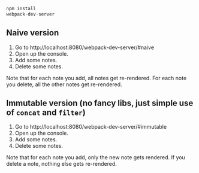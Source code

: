 ```js
npm install
webpack-dev-server
```

## Naive version

1. Go to http://localhost:8080/webpack-dev-server/#naive
2. Open up the console.
3. Add some notes.
4. Delete some notes.

Note that for each note you add, all notes get re-rendered. For each note
you delete, all the other notes get re-rendered.

## Immutable version (no fancy libs, just simple use of `concat` and `filter`)

1. Go to http://localhost:8080/webpack-dev-server/#immutable
2. Open up the console.
3. Add some notes.
4. Delete some notes.

Note that for each note you add, only the new note gets rendered. If you delete
a note, nothing else gets re-rendered.
